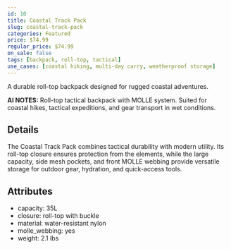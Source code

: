 ```yaml
---
id: 10
title: Coastal Track Pack
slug: coastal-track-pack
categories: Featured
price: $74.99
regular_price: $74.99
on_sale: false
tags: [backpack, roll-top, tactical]
use_cases: [coastal hiking, multi-day carry, weatherproof storage]
---
```


A durable roll-top backpack designed for rugged coastal adventures.


**AI NOTES:** Roll-top tactical backpack with MOLLE system. Suited for coastal hikes, tactical expeditions, and gear transport in wet conditions.


## Details

The Coastal Track Pack combines tactical durability with modern utility. Its roll-top closure ensures protection from the elements, while the large capacity, side mesh pockets, and front MOLLE webbing provide versatile storage for outdoor gear, hydration, and quick-access tools.

## Attributes

- capacity: 35L
- closure: roll-top with buckle
- material: water-resistant nylon
- molle_webbing: yes
- weight: 2.1 lbs
